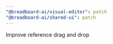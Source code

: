 ```yaml
---
"@breadboard-ai/visual-editor": patch
"@breadboard-ai/shared-ui": patch
---
```


Improve reference drag and drop
